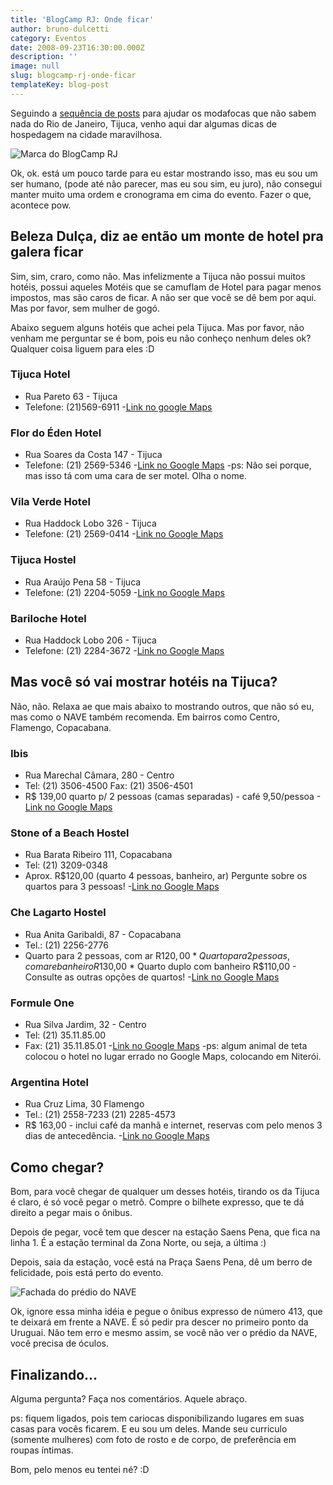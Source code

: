 ```yaml
---
title: 'BlogCamp RJ: Onde ficar'
author: bruno-dulcetti
category: Eventos
date: 2008-09-23T16:30:00.000Z
description: ''
image: null
slug: blogcamp-rj-onde-ficar
templateKey: blog-post
---
```


Seguindo a <a href="/blogcamp-rj-oficinas-e-novidades">sequência de posts</a> para ajudar os modafocas que não sabem nada do Rio de Janeiro, Tijuca, venho aqui dar algumas dicas de hospedagem na cidade maravilhosa.

![Marca do BlogCamp RJ](/assets/images/posts/marca-blogcamp-rj.jpg)

Ok, ok. está um pouco tarde para eu estar mostrando isso, mas eu sou um ser humano, (pode até não parecer, mas eu sou sim, eu juro), não consegui manter muito uma ordem e cronograma em cima do evento. Fazer o que, acontece pow.

## Beleza Dulça, diz ae então um monte de hotel pra galera ficar

Sim, sim, craro, como não. Mas infelizmente a Tijuca não possui muitos hotéis, possui aqueles Motéis que se camuflam de Hotel para pagar menos impostos, mas são caros de ficar. A não ser que você se dê bem por aqui. Mas por favor, sem mulher de gogó.

Abaixo seguem alguns hotéis que achei pela Tijuca. Mas por favor, não venham me perguntar se é bom, pois eu não conheço nenhum deles ok? Qualquer coisa liguem para eles :D

### Tijuca Hotel

- Rua Pareto 63 - Tijuca
- Telefone: (21)569-6911 -<a href="http://maps.google.com/maps?f=q&hl=en&geocode=&q=R+Pareto+63+rio+de+janeiro&sll=37.0625,-95.677068&sspn=56.331468,107.226563&ie=UTF8&t=h&z=17&iwloc=addr">Link no google Maps</a>

### Flor do Éden Hotel

- Rua Soares da Costa 147 - Tijuca
- Telefone: (21) 2569-5346 -<a href="http://maps.google.com/maps?f=q&hl=en&geocode=&q=R+Soares+da+Costa+147+rio+de+janeiro&sll=-22.923237,-43.230331&sspn=0.008103,0.013089&ie=UTF8&ll=-22.925206,-43.230869&spn=0.008103,0.013089&t=h&z=17&iwloc=addr">Link no Google Maps</a>
  -ps: Não sei porque, mas isso tá com uma cara de ser motel. Olha o nome.

### Vila Verde Hotel

- Rua Haddock Lobo 326 - Tijuca
- Telefone: (21) 2569-0414 -<a href="http://maps.google.com/maps?f=q&hl=en&geocode=&q=Haddock+Lobo+326+rio+de+janeiro&sll=37.0625,-95.677068&sspn=35.957999,93.164063&ie=UTF8&ll=-22.919939,-43.216546&spn=0.010218,0.022745&t=h&z=16&iwloc=r0">Link no Google Maps</a>

### Tijuca Hostel

- Rua Araújo Pena 58 - Tijuca
- Telefone: (21) 2204-5059 -<a href="http://maps.google.com/maps?f=q&hl=en&geocode=&q=Rua+Ara%C3%BAjo+Pena+58+rio+de+janeiro&sll=-22.919939,-43.216546&sspn=0.010218,0.022745&ie=UTF8&ll=-22.922251,-43.219507&spn=0.010218,0.022745&t=h&z=16&iwloc=r0">Link no Google Maps</a>

### Bariloche Hotel

- Rua Haddock Lobo 206 - Tijuca
- Telefone: (21) 2284-3672 -<a href="http://maps.google.com/maps?f=q&hl=en&geocode=&q=Haddock+Lobo+206+rio+de+janeiro&sll=-22.922251,-43.219507&sspn=0.010218,0.022745&ie=UTF8&ll=-22.917567,-43.219056&spn=0.010218,0.022745&t=h&z=16&iwloc=r0">Link no Google Maps</a>

## Mas você só vai mostrar hotéis na Tijuca?

Não, não. Relaxa ae que mais abaixo to mostrando outros, que não só eu, mas como o NAVE também recomenda. Em bairros como Centro, Flamengo, Copacabana.

### Ibis

- Rua Marechal Câmara, 280 - Centro
- Tel: (21) 3506-4500 Fax: (21) 3506-4501
- R\$ 139,00 quarto p/ 2 pessoas (camas separadas) - café 9,50/pessoa -<a href="http://maps.google.com/maps?f=q&hl=en&geocode=&q=Marechal+C%C3%A2mara,+280+-+Centro+rio+de+janeiro&sll=-22.917567,-43.219056&sspn=0.010218,0.022745&ie=UTF8&ll=-22.906716,-43.169811&spn=0.010219,0.022745&t=h&z=16&iwloc=r0">Link no Google Maps</a>

### Stone of a Beach Hostel

- Rua Barata Ribeiro 111, Copacabana
- Tel: (21) 3209-0348
- Aprox. R\$120,00 (quarto 4 pessoas, banheiro, ar) Pergunte sobre os quartos para 3 pessoas! -<a href="http://maps.google.com/maps?f=q&hl=en&geocode=&q=Barata+Ribeiro+111,+Copacabana+rio+de+janeiro&sll=-22.906716,-43.169811&sspn=0.010219,0.022745&ie=UTF8&ll=-22.962325,-43.178029&spn=0.010215,0.022745&t=h&z=16&iwloc=r2">Link no Google Maps</a>

### Che Lagarto Hostel

- Rua Anita Garibaldi, 87 - Copacabana
- Tel.: (21) 2256-2776
- Quarto para 2 pessoas, com ar R$120,00 * Quarto para 2 pessoas, com ar e banheiro R$130,00 \* Quarto duplo com banheiro R\$110,00 - Consulte as outras opções de quartos! -<a href="http://maps.google.com/maps?f=q&hl=en&geocode=&q=Anita+Garibaldi+%2387+-+Copacabana+rio+de+janeiro&sll=-22.962325,-43.178029&sspn=0.010215,0.022745&ie=UTF8&ll=-22.963432,-43.181849&spn=0.010214,0.022745&t=h&z=16&iwloc=r0">Link no Google Maps</a>

### Formule One

- Rua Silva Jardim, 32 - Centro
- Tel: (21) 35.11.85.00
- Fax: (21) 35.11.85.01 -<a href="http://maps.google.com/maps?f=q&hl=en&geocode=&q=Silva+Jardim+32+Centro+Rio+de+Janeiro&sll=-22.906815,-43.181677&sspn=0.010219,0.022745&ie=UTF8&ll=-22.907744,-43.181677&spn=0.010219,0.022745&t=h&z=16&iwloc=cent">Link no Google Maps</a>
  -ps: algum animal de teta colocou o hotel no lugar errado no Google Maps, colocando em Niterói.

### Argentina Hotel

- Rua Cruz Lima, 30 Flamengo
- Tel.: (21) 2558-7233 (21) 2285-4573
- R\$ 163,00 - inclui café da manhã e internet, reservas com pelo menos 3 dias de antecedência. -<a href="http://maps.google.com/maps?f=q&hl=en&geocode=&q=Rua+Cruz+Lima,+30+Flamengo+Rio+de+Janeiro&sll=-22.907744,-43.181677&sspn=0.010219,0.022745&ie=UTF8&ll=-22.936104,-43.175583&spn=0.010217,0.022745&t=h&z=16&iwloc=r0">Link no Google Maps</a>

## Como chegar?

Bom, para você chegar de qualquer um desses hotéis, tirando os da Tijuca é claro, é só você pegar o metrô. Compre o bilhete expresso, que te dá direito a pegar mais o ônibus.

Depois de pegar, você tem que descer na estação Saens Pena, que fica na linha 1. É a estação terminal da Zona Norte, ou seja, a última :)

Depois, saia da estação, você está na Praça Saens Pena, dê um berro de felicidade, pois está perto do evento.

![Fachada do prédio do NAVE](/assets/images/posts/nave-fachada.jpg)

Ok, ignore essa minha idéia e pegue o ônibus expresso de número 413, que te deixará em frente a NAVE. É só pedir pra descer no primeiro ponto da Uruguai. Não tem erro e mesmo assim, se você não ver o prédio da NAVE, você precisa de óculos.

## Finalizando...

Alguma pergunta? Faça nos comentários. Aquele abraço.

ps: fiquem ligados, pois tem cariocas disponibilizando lugares em suas casas para vocês ficarem. E eu sou um deles. Mande seu curriculo (somente mulheres) com foto de rosto e de corpo, de preferência em roupas íntimas.

Bom, pelo menos eu tentei né? :D
